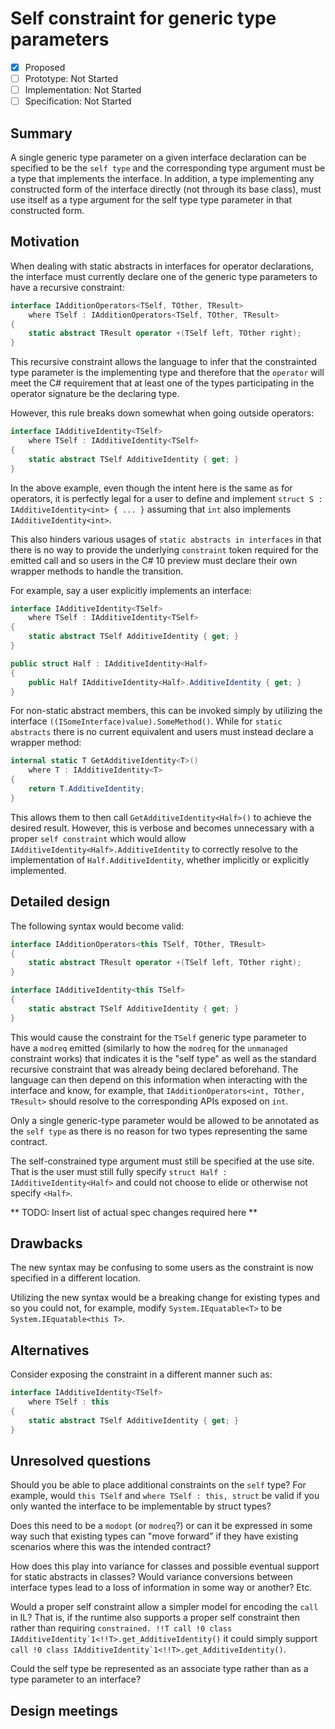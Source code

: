# Self constraint for generic type parameters

* [x] Proposed
* [ ] Prototype: Not Started
* [ ] Implementation: Not Started
* [ ] Specification: Not Started

## Summary
[summary]: #summary

A single generic type parameter on a given interface declaration can be specified to be the `self type` and the corresponding type argument must be a type that implements the interface. In addition, a type implementing any constructed form of the interface directly (not through its base class), must use itself as a type argument for the self type type parameter in that constructed form.

## Motivation
[motivation]: #motivation

When dealing with static abstracts in interfaces for operator declarations, the interface must currently declare one of the generic type parameters to have a recursive constraint:
```csharp
interface IAdditionOperators<TSelf, TOther, TResult>
    where TSelf : IAdditionOperators<TSelf, TOther, TResult>
{
    static abstract TResult operator +(TSelf left, TOther right);
}
```

This recursive constraint allows the language to infer that the constrainted type parameter is the implementing type and therefore that the `operator` will meet the C# requirement that at least one of the types participating in the operator signature be the declaring type.

However, this rule breaks down somewhat when going outside operators:
```csharp
interface IAdditiveIdentity<TSelf>
    where TSelf : IAdditiveIdentity<TSelf>
{
    static abstract TSelf AdditiveIdentity { get; }
}
```

In the above example, even though the intent here is the same as for operators, it is perfectly legal for a user to define and implement `struct S : IAdditiveIdentity<int> { ... }` assuming that `int` also implements `IAdditiveIdentity<int>`.

This also hinders various usages of `static abstracts in interfaces` in that there is no way to provide the underlying `constraint` token required for the emitted call and so users in the C# 10 preview must declare their own wrapper methods to handle the transition.

For example, say a user explicitly implements an interface:
```csharp
interface IAdditiveIdentity<TSelf>
    where TSelf : IAdditiveIdentity<TSelf>
{
    static abstract TSelf AdditiveIdentity { get; }
}

public struct Half : IAdditiveIdentity<Half>
{
    public Half IAdditiveIdentity<Half>.AdditiveIdentity { get; }
}
```

For non-static abstract members, this can be invoked simply by utilizing the interface `((ISomeInterface)value).SomeMethod()`. While for `static abstracts` there is no current equivalent and users must instead declare a wrapper method:
```csharp
internal static T GetAdditiveIdentity<T>()
    where T : IAdditiveIdentity<T>
{
    return T.AdditiveIdentity;
}
```

This allows them to then call `GetAdditiveIdentity<Half>()` to achieve the desired result. However, this is verbose and becomes unnecessary with a proper `self constraint` which would allow `IAdditiveIdentity<Half>.AdditiveIdentity` to correctly resolve to the implementation of `Half.AdditiveIdentity`, whether implicitly or explicitly implemented.

## Detailed design
[design]: #detailed-design

The following syntax would become valid:
```csharp
interface IAdditionOperators<this TSelf, TOther, TResult>
{
    static abstract TResult operator +(TSelf left, TOther right);
}

interface IAdditiveIdentity<this TSelf>
{
    static abstract TSelf AdditiveIdentity { get; }
}
```

This would cause the constraint for the `TSelf` generic type parameter to have a `modreq` emitted (similarly to how the `modreq` for the `unmanaged` constraint works) that indicates it is the "self type" as well as the standard recursive constraint that was already being declared beforehand. The language can then depend on this information when interacting with the interface and know, for example, that `IAdditionOperators<int, TOther, TResult>` should resolve to the corresponding APIs exposed on `int`.

Only a single generic-type parameter would be allowed to be annotated as the `self type` as there is no reason for two types representing the same contract.

The self-constrained type argument must still be specified at the use site. That is the user must still fully specify `struct Half : IAdditiveIdentity<Half>` and could not choose to elide or otherwise not specify `<Half>`.

** TODO: Insert list of actual spec changes required here **

## Drawbacks
[drawbacks]: #drawbacks

The new syntax may be confusing to some users as the constraint is now specified in a different location.

Utilizing the new syntax would be a breaking change for existing types and so you could not, for example, modify `System.IEquatable<T>` to be `System.IEquatable<this T>`.

## Alternatives
[alternatives]: #alternatives

Consider exposing the constraint in a different manner such as:
```csharp
interface IAdditiveIdentity<TSelf>
    where TSelf : this
{
    static abstract TSelf AdditiveIdentity { get; }
}
```

## Unresolved questions
[unresolved]: #unresolved-questions

Should you be able to place additional constraints on the `self` type? For example, would `this TSelf` and `where TSelf : this, struct` be valid if you only wanted the interface to be implementable by struct types?

Does this need to be a `modopt` (or `modreq`?) or can it be expressed in some way such that existing types can "move forward" if they have existing scenarios where this was the intended contract?

How does this play into variance for classes and possible eventual support for static abstracts in classes? Would variance conversions between interface types lead to a loss of information in some way or another? Etc.

Would a proper self constraint allow a simpler model for encoding the `call` in IL? That is, if the runtime also supports a proper self constraint then rather than requiring ``constrained. !!T call !0 class IAdditiveIdentity`1<!!T>.get_AdditiveIdentity()`` it could simply support ``call !0 class IAdditiveIdentity`1<!!T>.get_AdditiveIdentity()``.

Could the self type be represented as an associate type rather than as a type parameter to an interface?

## Design meetings

<!-- Link to design notes that affect this proposal, and describe in one sentence for each what changes they led to. -->
